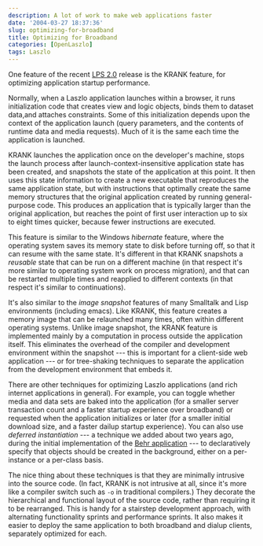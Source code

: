 ```yaml
---
description: A lot of work to make web applications faster
date: '2004-03-27 18:37:36'
slug: optimizing-for-broadband
title: Optimizing for Broadband
categories: [OpenLaszlo]
tags: Laszlo
---
```


One feature of the recent [LPS 2.0][lps-2.0] release is the KRANK feature, for optimizing application startup performance.

[lps-2.0]: http://www.laszlosystems.com/products/

Normally, when a Laszlo application launches within a browser, it runs initialization code that creates view and logic objects, binds them to dataset data,and attaches constraints.   Some of this initialization depends upon the context of the application launch (query parameters, and the contents of runtime data and media requests).  Much of it is the same each time the application is launched.

KRANK launches the application once on the developer's machine, stops the launch process after launch-context-insensitive application state has been created, and snapshots the state of the application at this point.  It then uses this state information to create a new executable that reproduces the same application state, but with instructions that optimally create the same memory structures that the original application created by running general-purpose code.  This produces an application that is typically larger than the original application, but reaches the point of first user interaction up to six to eight times quicker, because fewer instructions are executed.

This feature is similar to the Windows *hibernate* feature, where the operating system saves its memory state to disk before turning off, so that it can resume with the same state.  It's different in that KRANK snapshots a _reusable_ state that can be run on a different machine (in that respect it's more similar to operating system work on process migration), and that can be restarted multiple times and reapplied to different contexts (in that respect it's similar to continuations).

It's also similar to the *image snapshot* features of many Smalltalk and Lisp environments (including emacs).  Like KRANK, this feature creates a memory image that can be relaunched many times, often within different operating systems.  Unlike image snapshot, the KRANK feature is implemented mainly by a computation in process outside the application itself.  This eliminates the overhead of the compiler and development environment within the snapshot --- this is important for a client-side web application --- or for tree-shaking techniques to separate the application from the development environment that embeds it.

There are other techniques for optimizing Laszlo applications (and rich internet applications in general).  For example, you can toggle whether media and data sets are baked into the application (for a smaller server transaction count and a faster startup experience over broadband) or requested when the application initializes or later (for a smaller initial download size, and a faster dailup startup experience).  You can also use *deferred instantiation* --- a technique we added about two years ago, during the initial implementation of the [Behr application][behr] --- to declaratively specify that objects should be created in the background, either on a per-instance or a per-class basis.

[behr]: http://www.behr.com

The nice thing about these techniques is that they are minimally intrusive into the source code.  (In fact, KRANK is not intrusive at all, since it's more like a compiler switch such as `-o` in traditional compilers.)  They decorate the hierarchical and functional layout of the source code, rather than requiring it to be rearranged.  This is handy for a stairstep development approach, with alternating functionality sprints and performance sprints.  It also makes it easier to deploy the same application to both broadband and dialup clients, separately optimized for each.
